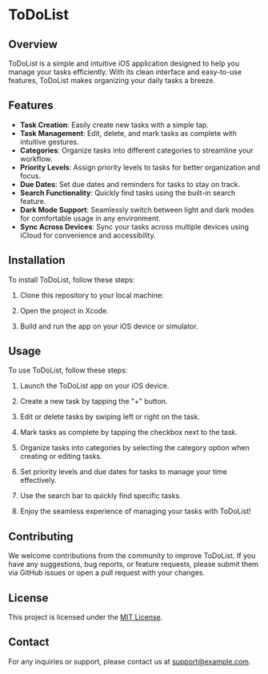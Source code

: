 # ToDoList

## Overview

ToDoList is a simple and intuitive iOS application designed to help you manage your tasks efficiently. With its clean interface and easy-to-use features, ToDoList makes organizing your daily tasks a breeze.

## Features

- **Task Creation**: Easily create new tasks with a simple tap.
- **Task Management**: Edit, delete, and mark tasks as complete with intuitive gestures.
- **Categories**: Organize tasks into different categories to streamline your workflow.
- **Priority Levels**: Assign priority levels to tasks for better organization and focus.
- **Due Dates**: Set due dates and reminders for tasks to stay on track.
- **Search Functionality**: Quickly find tasks using the built-in search feature.
- **Dark Mode Support**: Seamlessly switch between light and dark modes for comfortable usage in any environment.
- **Sync Across Devices**: Sync your tasks across multiple devices using iCloud for convenience and accessibility.

## Installation

To install ToDoList, follow these steps:

1. Clone this repository to your local machine:

2. Open the project in Xcode.

3. Build and run the app on your iOS device or simulator.

## Usage

To use ToDoList, follow these steps:

1. Launch the ToDoList app on your iOS device.

2. Create a new task by tapping the "+" button.

3. Edit or delete tasks by swiping left or right on the task.

4. Mark tasks as complete by tapping the checkbox next to the task.

5. Organize tasks into categories by selecting the category option when creating or editing tasks.

6. Set priority levels and due dates for tasks to manage your time effectively.

7. Use the search bar to quickly find specific tasks.

8. Enjoy the seamless experience of managing your tasks with ToDoList!

## Contributing

We welcome contributions from the community to improve ToDoList. If you have any suggestions, bug reports, or feature requests, please submit them via GitHub issues or open a pull request with your changes.

## License

This project is licensed under the [MIT License](LICENSE).

## Contact

For any inquiries or support, please contact us at [support@example.com](mailto:support@example.com).
